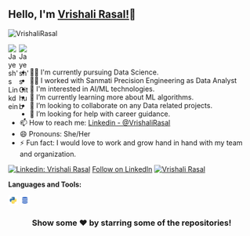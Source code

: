 ## Hello, I'm [Vrishali Rasal!](https://github.com/Vrishali04)👋

<p align="left"> <img src="https://komarev.com/ghpvc/?username=jayeshdahiwale&label=Views&color=blue&style=plastic" alt="VrishaliRasal" /> </p>


<a href="https://https://www.linkedin.com/in/vrishali-rasal-5a4b0365?lipi=urn%3Ali%3Apage%3Ad_flagship3_profile_view_base_contact_details%3BUAsIOvslTsW%2BRE16NuMmPQ%3D%3D/">
  <img align="left" alt="Jayesh's Linkdein" width="22px" src="https://cdn.jsdelivr.net/npm/simple-icons@v3/icons/linkedin.svg" />
</a>
<a href="https://https://github.com/Vrishali04">
  <img align="left" alt="Jayesh's Github" width="22px" src="https://cdn.jsdelivr.net/npm/simple-icons@v3/icons/github.svg" />
</a>

<br/>
<br/>


- 🧑‍🎓 I'm currently pursuing Data Science.
- 👷‍♂️  I worked with Sanmati Precision Engineering as Data Analyst
- 🧐 I'm interested in AI/ML technologies.
- 🌱 I’m currently learning more about ML algorithms.
- 👯 I’m looking to collaborate on any Data related projects.
- 🤔 I’m looking for help with career guidance.
- 📫 How to reach me: [Linkedin - @VrishaliRasal](https://www.linkedin.com/in/vrishali-rasal-5a4b0365/)
- 😄 Pronouns: She/Her
- ⚡ Fun fact: I would love to work and grow hand in hand with my team and organization.

[![Linkedin: Vrishali Rasal](https://www.linkedin.com/in/vrishali-rasal-5a4b0365?lipi=urn%3Ali%3Apage%3Ad_flagship3_profile_view_base_contact_details%3BUAsIOvslTsW%2BRE16NuMmPQ%3D%3D/)](https://www.linkedin.com/in/vrishali-rasal-5a4b0365/)
<a class="libutton" href="https://www.linkedin.com/in/vrishali-rasal-5a4b0365?miniProfileUrn=urn%3Ali%3Afs_miniProfile%3AACoAACgZTc0B2UTDo1ELmGhmDozKeXDmTPCEwhk&lipi=urn%3Ali%3Apage%3Ad_flagship3_search_srp_all%3B127DFa0WSfS2WaE3wa3e8w%3D%3D" target="_blank">Follow on LinkedIn</a>
[![Vrishali Rasal](https://img.shields.io/github/followers/iamhark?label=follow&style=social)](https://github.com/Vrishali04)


**Languages and Tools:**  

<code><img height="20" src="https://raw.githubusercontent.com/github/explore/80688e429a7d4ef2fca1e82350fe8e3517d3494d/topics/python/python.png"></code>
<code><img height="20" src="https://raw.githubusercontent.com/github/explore/80688e429a7d4ef2fca1e82350fe8e3517d3494d/topics/sql/sql.png"></code> 


<div align="center">

### Show some ❤️ by starring some of the repositories!
